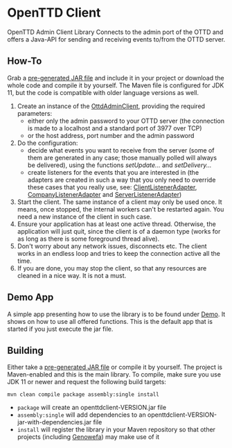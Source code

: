 # OpenTTD Client
OpenTTD Admin Client Library
Connects to the admin port of the OTTD and offers a Java-API for sending and receiving events to/from the OTTD server.

How-To
------

Grab a [pre-generated JAR file](https://github.com/miltschek/OpenTTDAdmin/releases/latest) and include it in your project or download the whole code and compile it by yourself.
The Maven file is configured for JDK 11, but the code is compatible with older language versions as well.

1. Create an instance of the [OttdAdminClient](src/main/java/de/miltschek/openttdadmin/OttdAdminClient.java), providing the required parameters:
    - either only the admin password to your OTTD server (the connection is made to a localhost and a standard port of 3977 over TCP)
    - or the host address, port number and the admin password
1. Do the configuration:
    - decide what events you want to receive from the server (some of them are generated in any case; those manually polled will always be delivered), using the functions *setUpdate...* and *setDelivery...*
    - create listeners for the events that you are interested in (the adapters are created in such a way that you only need to override these cases that you really use, see: [ClientListenerAdapter](src/main/java/de/miltschek/openttdadmin/data/ClientListenerAdapter.java), [CompanyListenerAdapter](src/main/java/de/miltschek/openttdadmin/data/CompanyListenerAdapter.java) and [ServerListenerAdapter](src/main/java/de/miltschek/openttdadmin/data/ServerListenerAdapter.java))
1. Start the client. The same instance of a client may only be used once. It means, once stopped, the internal workers can't be restarted again. You need a new instance of the client in such case.
1. Ensure your application has at least one active thread. Otherwise, the application will just quit, since the client is of a daemon type (works for as long as there is some foreground thread alive).
1. Don't worry about any network issues, disconnects etc. The client works in an endless loop and tries to keep the connection active all the time.
1. If you are done, you may stop the client, so that any resources are cleaned in a nice way. It is not a must.

Demo App
--------
A simple app presenting how to use the library is to be found under [Demo](src/main/java/de/miltschek/openttdadmin/Demo.java). It shows on how to use all offered functions.
This is the default app that is started if you just execute the jar file.

Building
--------

Either take a [pre-generated JAR file](https://github.com/miltschek/OpenTTDAdmin/releases/latest) or compile it by yourself. The project is Maven-enabled and this is the main library. To compile, make sure you use JDK 11 or newer and request the following build targets:
```
mvn clean compile package assembly:single install
```

- `package` will create an openttdclient-VERSION.jar file
- `assembly:single` will add dependencies to an openttdclient-VERSION-jar-with-dependencies.jar file
- `install` will register the library in your Maven repository so that other projects (including [Genowefa](../genowefa)) may make use of it
